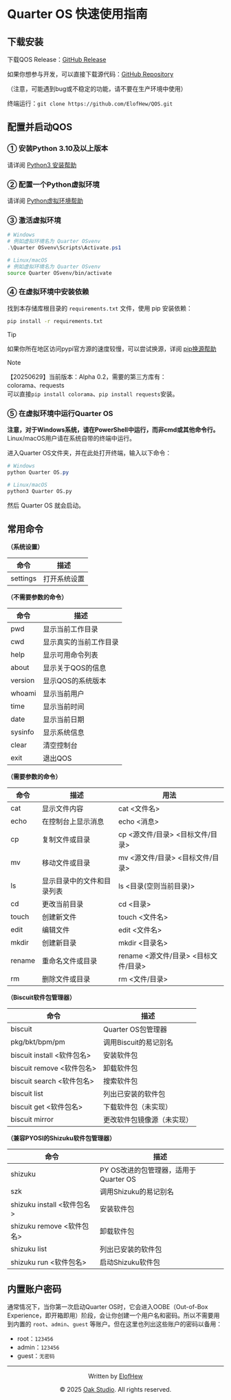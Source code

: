 # Quarter OS 快速使用指南

## 下载安装

下载QOS Release：[GitHub Release](https://github.com/ElofHew/QOS/releases)

如果你想参与开发，可以直接下载源代码：[GitHub Repository](https://github.com/ElofHew/QOS)

 （注意，可能遇到bug或不稳定的功能，请不要在生产环境中使用）

终端运行：`git clone https://github.com/ElofHew/QOS.git`

## 配置并启动QOS

### ① 安装Python 3.10及以上版本

请详阅 [Python3 安装帮助](../HelpDocs/Install_Python3.md)

### ② 配置一个Python虚拟环境

请详阅 [Python虚拟环境帮助](../HelpDocs/Set_PythonVenv.md)

### ③ 激活虚拟环境

``` powershell
# Windows
# 例如虚拟环境名为 Quarter OSvenv
.\Quarter OSvenv\Scripts\Activate.ps1
```

``` bash
# Linux/macOS
# 例如虚拟环境名为 Quarter OSvenv
source Quarter OSvenv/bin/activate
```

### ④ 在虚拟环境中安装依赖

找到本存储库根目录的 `requirements.txt` 文件，使用 pip 安装依赖：

``` bash
pip install -r requirements.txt
```

> [!TIP]
> 如果你所在地区访问pypi官方源的速度较慢，可以尝试换源，详阅 [pip换源帮助](../HelpDocs/Change_pip_Mirror.md)

> [!NOTE]
> 【20250629】当前版本：Alpha 0.2，需要的第三方库有：<br>
> colorama、requests<br>
> 可以直接`pip install colorama`、`pip install requests`安装。

### ⑤ 在虚拟环境中运行Quarter OS

**注意，对于Windows系统，请在PowerShell中运行，而非cmd或其他命令行。** Linux/macOS用户请在系统自带的终端中运行。

进入Quarter OS文件夹，并在此处打开终端，输入以下命令：

``` powershell
# Windows
python Quarter OS.py
```

``` bash
# Linux/macOS
python3 Quarter OS.py
```

然后 Quarter OS 就会启动。

## 常用命令

**（系统设置）**

| 命令 | 描述 |
|------|------|
| settings | 打开系统设置 |

**（不需要参数的命令）**

| 命令 | 描述 |
|------|------|
| pwd  | 显示当前工作目录 |
| cwd  | 显示真实的当前工作目录 |
| help | 显示可用命令列表 |
| about | 显示关于QOS的信息 |
| version | 显示QOS的系统版本 |
| whoami  | 显示当前用户 |
| time  | 显示当前时间 |
| date  | 显示当前日期 |
| sysinfo | 显示系统信息 |
| clear | 清空控制台 |
| exit  | 退出QOS |

**（需要参数的命令）**

| 命令 | 描述 | 用法 |
|------|------|------|
| cat  | 显示文件内容 | cat <文件名> |
| echo | 在控制台上显示消息 | echo <消息> |
| cp   | 复制文件或目录 | cp <源文件/目录> <目标文件/目录> |
| mv   | 移动文件或目录 | mv <源文件/目录> <目标文件/目录> |
| ls   | 显示目录中的文件和目录列表 | ls <目录(空则当前目录)> |
| cd   | 更改当前目录 | cd <目录> |
| touch| 创建新文件 | touch <文件名> |
| edit | 编辑文件 | edit <文件名> |
| mkdir| 创建新目录 | mkdir <目录名> |
| rename | 重命名文件或目录 | rename <源文件/目录> <目标文件/目录> |
| rm   | 删除文件或目录 | rm <文件/目录> |

**（Biscuit软件包管理器）**

| 命令 | 描述 |
|------|------|
| biscuit | Quarter OS包管理器 |
| pkg/bkt/bpm/pm | 调用Biscuit的易记别名 |
| biscuit install <软件包名> | 安装软件包 |
| biscuit remove <软件包名> | 卸载软件包 |
| biscuit search <软件包名> | 搜索软件包 |
| biscuit list | 列出已安装的软件包 |
| biscuit get <软件包名> | 下载软件包（未实现） |
| biscuit mirror | 更改软件包镜像源（未实现） |

**（兼容PYOSI的Shizuku软件包管理器）**

| 命令 | 描述 |
|------|------|
| shizuku | PY OS改进的包管理器，适用于Quarter OS |
| szk     | 调用Shizuku的易记别名 |
| shizuku install <软件包名> | 安装软件包 |
| shizuku remove <软件包名> | 卸载软件包 |
| shizuku list | 列出已安装的软件包 |
| shizuku run <软件包名> | 启动Shizuku软件包 |

## 内置账户密码

通常情况下，当你第一次启动Quarter OS时，它会进入OOBE（Out-of-Box Experience，即开箱即用）阶段，会让你创建一个用户名和密码。所以不需要用到内置的 `root`、`admin`、`guest` 等账户。但在这里也列出这些账户的密码以备用：

- root：`123456`
- admin：`123456`
- guest：`无密码`

------

<div align="center">

Written by [ElofHew](https://github.com/ElofHew)

&copy; 2025 [Oak Studio](https://t.me/oakstdcn). All rights reserved.

</div>